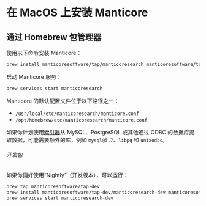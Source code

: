 # 在 MacOS 上安装 Manticore

## 通过 Homebrew 包管理器

使用以下命令安装 Manticore：

```bash
brew install manticoresoftware/tap/manticoresearch manticoresoftware/tap/manticore-extra
```

启动 Manticore 服务：

```bash
brew services start manticoresearch
```

Manticore 的默认配置文件位于以下路径之一：

- `/usr/local/etc/manticoresearch/manticore.conf`
- `/opt/homebrew/etc/manticoresearch/manticore.conf`

如果你计划使用[索引器](../Creating_a_table/Local_tables/Plain_table.md)从 MySQL、PostgreSQL 或其他通过 ODBC 的数据库提取数据，可能需要额外的库，例如 `mysql@5.7`、`libpq` 和 `unixodbc`。

###### 开发包
如果你偏好使用“Nightly”（开发版本），可以运行：
```bash
brew tap manticoresoftware/tap-dev
brew install manticoresoftware/tap-dev/manticoresearch-dev manticoresoftware/tap-dev/manticore-extra-dev manticoresoftware/tap-dev/manticore-language-packs
brew services start manticoresearch-dev
```

<!-- proofread -->
